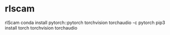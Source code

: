 # rlscam
rlScam 
conda install pytorch::pytorch torchvision torchaudio -c pytorch
pip3 install torch torchvision torchaudio


